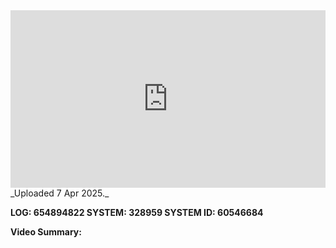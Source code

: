 
<iframe 
  src="https://drive.google.com/file/d/1oudWZHavMPXV0Q7h-FVw8eRaQxEaf2RG/preview"  
  style="width:100%; aspect-ratio:16/9; border:0;"
  allowfullscreen>
</iframe>
_Uploaded 7 Apr 2025._

**LOG: 654894822
SYSTEM: 328959
SYSTEM ID: 60546684**

**Video Summary:** 